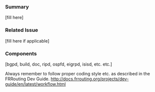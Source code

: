 ### Summary
[fill here]

### Related Issue
[fill here if applicable]

### Components
[bgpd, build, doc, ripd, ospfd, eigrpd, isisd, etc. etc.]

Always remember to follow proper coding style etc. as
described in the FRRouting Dev Guide.
http://docs.frrouting.org/projects/dev-guide/en/latest/workflow.html
